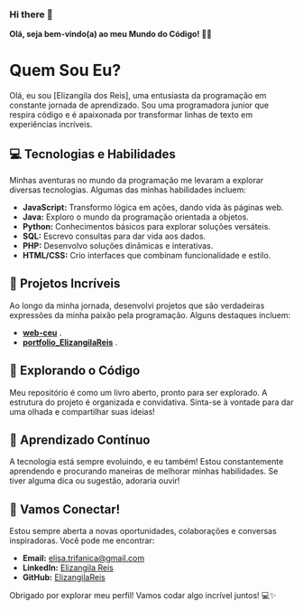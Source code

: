 ### Hi there 👋

**Olá, seja bem-vindo(a) ao meu Mundo do Código! 👋🌟**

# Quem Sou Eu?

Olá, eu sou [Elizangila dos Reis], uma entusiasta da programação em constante jornada de aprendizado. Sou uma programadora junior que respira código e é apaixonada por transformar linhas de texto em experiências incríveis.

## 💻 Tecnologias e Habilidades

Minhas aventuras no mundo da programação me levaram a explorar diversas tecnologias. Algumas das minhas habilidades incluem:

- **JavaScript:** Transformo lógica em ações, dando vida às páginas web.
- **Java:** Exploro o mundo da programação orientada a objetos.
- **Python:** Conhecimentos básicos para explorar soluções versáteis.
- **SQL:** Escrevo consultas para dar vida aos dados.
- **PHP:** Desenvolvo soluções dinâmicas e interativas.
- **HTML/CSS:** Crio interfaces que combinam funcionalidade e estilo.

## 🚀 Projetos Incríveis

Ao longo da minha jornada, desenvolvi projetos que são verdadeiras expressões da minha paixão pela programação. Alguns destaques incluem:

- **[web-ceu](https://www.ceu.ao)** .
- **[portfolio_ElizangilaReis](https://portfolio-elizangilareis.netlify.app)** .

## 🌈 Explorando o Código

Meu repositório é como um livro aberto, pronto para ser explorado. A estrutura do projeto é organizada e convidativa. Sinta-se à vontade para dar uma olhada e compartilhar suas ideias!

## 🌱 Aprendizado Contínuo

A tecnologia está sempre evoluindo, e eu também! Estou constantemente aprendendo e procurando maneiras de melhorar minhas habilidades. Se tiver alguma dica ou sugestão, adoraria ouvir!

## 🤝 Vamos Conectar!

Estou sempre aberta a novas oportunidades, colaborações e conversas inspiradoras. Você pode me encontrar:

- **Email:** elisa.trifanica@gmail.com
- **LinkedIn:** [Elizangila Reis](https://www.linkedin.com/in/elizangila-reis-02a514220/)
- **GitHub:** [ElizangilaReis](https://github.com/ElizangilaReis/)

Obrigado por explorar meu perfil! Vamos codar algo incrível juntos! 💻✨


